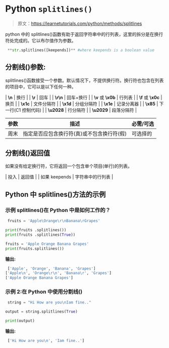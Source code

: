 # Python `splitlines()`

> 原文：<https://learnetutorials.com/python/methods/splitlines>

python 中的 splitlines()函数有助于返回字符串中的行列表，这里的拆分是在换行符处完成的。它以布尔值作为参数。

```py
 **str.splitlines([keepends])** #where keepends is a boolean value 

```

## 分割线()参数:

splitlines()函数接受一个参数。默认情况下，不提供换行符。换行符也包含在列表的项目中，它可以是以下任何一种。

| **\n** | 换行 |
| **\r** | 回车 |
| **\r\n** | 回车+换行 |
| **\v** 或 **\x0b** | 行列表 |
| **\f** 或 **\x0c** | 换页 |
| **\x1c** | 文件分隔符 |
| **\x1d** | 分组分隔符 |
| **\x1e** | 记录分离器 |
| **\x85** | 下一行(C1 控制代码) |
| **\u2028** | 行分隔符 |
| **\u2029** | 段落分隔符 |

| 参数 | 描述 | 必需/可选 |
| --- | --- | --- |
| 周末 | 指定是否应包含换行符(真)或不包含换行符(假) | 可选择的 |

## 分割线()返回值

如果没有给定换行符，它将返回一个包含单个项目(单行)的列表。

| 投入 | 返回值 |
| 如果 keepends | 字符串中的行列表 |

## Python 中 splitlines()方法的示例

### 示例 splitlines()在 Python 中是如何工作的？

```py
 fruits = 'Apple\Orange\r\nBanana\rGrapes'

print(fruits .splitlines())
print(fruits .splitlines(True))

fruits = 'Apple Orange Banana Grapes'
print(fruits.splitlines()) 

```

**输出:**

```py
 ['Apple', 'Orange', 'Banana', 'Grapes']
['Apple\n', 'Orange\r\n', 'Banana\r', 'Grapes']
['Apple Orange Banana Grapes'] 
```

### 示例 2:在 Python 中使用分割线()

```py
 string = "Hi How are you\nIam fine.."

output = string.splitlines(True)

print(output) 

```

**输出:**

```py
 ['Hi How are you\n', 'Iam fine..'] 
```